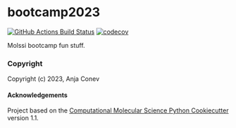 bootcamp2023
==============================
[//]: # (Badges)
[![GitHub Actions Build Status](https://github.com/REPLACE_WITH_OWNER_ACCOUNT/bootcamp2023/workflows/CI/badge.svg)](https://github.com/REPLACE_WITH_OWNER_ACCOUNT/bootcamp2023/actions?query=workflow%3ACI)
[![codecov](https://codecov.io/gh/REPLACE_WITH_OWNER_ACCOUNT/bootcamp2023/branch/main/graph/badge.svg)](https://codecov.io/gh/REPLACE_WITH_OWNER_ACCOUNT/bootcamp2023/branch/main)


Molssi bootcamp fun stuff.

### Copyright

Copyright (c) 2023, Anja Conev


#### Acknowledgements
 
Project based on the 
[Computational Molecular Science Python Cookiecutter](https://github.com/molssi/cookiecutter-cms) version 1.1.
